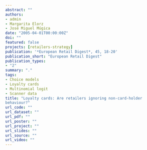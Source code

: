 ```yaml
---
abstract: ""
authors:
- admin
- Margarita Elorz
- José Miguel Múgica
date: "2005-04-01T00:00:00Z"
doi: ""
featured: false
projects: [retailers-strategy]
publication: '*European Retail Digest*, 45, 18-20'
publication_short: "European Retail Digest"
publication_types:
- "2"
summary: "."
tags:
- Choice models
- Loyalty cards
- Multinomial logit
- Scanner data
title: "Loyalty cards: Are retailers ignoring non-card-holder
behaviour?"
url_code: ""
url_dataset: ""
url_pdf: ""
url_poster: ""
url_project: ""
url_slides: ""
url_source: ""
url_video: ""
---
```



